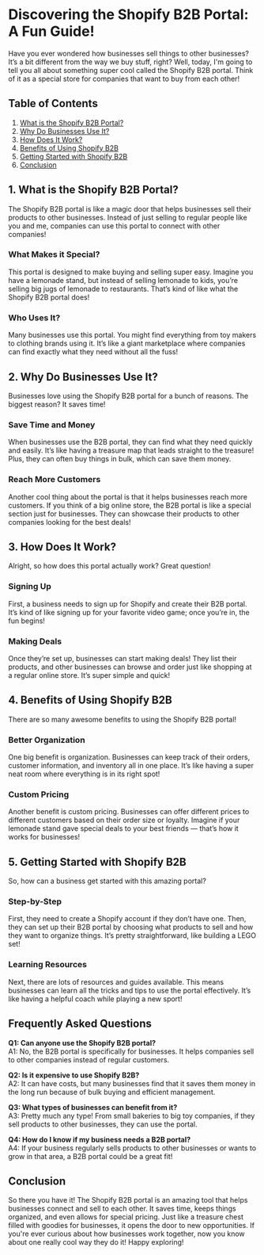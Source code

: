  # Discovering the Shopify B2B Portal: A Fun Guide!

Have you ever wondered how businesses sell things to other businesses? It’s a bit different from the way we buy stuff, right? Well, today, I'm going to tell you all about something super cool called the Shopify B2B portal. Think of it as a special store for companies that want to buy from each other!

## Table of Contents
1. [What is the Shopify B2B Portal?](#1-what-is-the-shopify-b2b-portal)
2. [Why Do Businesses Use It?](#2-why-do-businesses-use-it)
3. [How Does It Work?](#3-how-does-it-work)
4. [Benefits of Using Shopify B2B](#4-benefits-of-using-shopify-b2b)
5. [Getting Started with Shopify B2B](#5-getting-started-with-shopify-b2b)
6. [Conclusion](#conclusion)

## 1. What is the Shopify B2B Portal?
The Shopify B2B portal is like a magic door that helps businesses sell their products to other businesses. Instead of just selling to regular people like you and me, companies can use this portal to connect with other companies! 

### What Makes it Special?
This portal is designed to make buying and selling super easy. Imagine you have a lemonade stand, but instead of selling lemonade to kids, you’re selling big jugs of lemonade to restaurants. That’s kind of like what the Shopify B2B portal does!

### Who Uses It?
Many businesses use this portal. You might find everything from toy makers to clothing brands using it. It’s like a giant marketplace where companies can find exactly what they need without all the fuss!

## 2. Why Do Businesses Use It?
Businesses love using the Shopify B2B portal for a bunch of reasons. The biggest reason? It saves time! 

### Save Time and Money
When businesses use the B2B portal, they can find what they need quickly and easily. It’s like having a treasure map that leads straight to the treasure! Plus, they can often buy things in bulk, which can save them money. 

### Reach More Customers
Another cool thing about the portal is that it helps businesses reach more customers. If you think of a big online store, the B2B portal is like a special section just for businesses. They can showcase their products to other companies looking for the best deals!

## 3. How Does It Work?
Alright, so how does this portal actually work? Great question! 

### Signing Up
First, a business needs to sign up for Shopify and create their B2B portal. It’s kind of like signing up for your favorite video game; once you’re in, the fun begins! 

### Making Deals
Once they’re set up, businesses can start making deals! They list their products, and other businesses can browse and order just like shopping at a regular online store. It’s super simple and quick!

## 4. Benefits of Using Shopify B2B
There are so many awesome benefits to using the Shopify B2B portal!

### Better Organization
One big benefit is organization. Businesses can keep track of their orders, customer information, and inventory all in one place. It’s like having a super neat room where everything is in its right spot! 

### Custom Pricing
Another benefit is custom pricing. Businesses can offer different prices to different customers based on their order size or loyalty. Imagine if your lemonade stand gave special deals to your best friends — that’s how it works for businesses!

## 5. Getting Started with Shopify B2B
So, how can a business get started with this amazing portal?

### Step-by-Step
First, they need to create a Shopify account if they don’t have one. Then, they can set up their B2B portal by choosing what products to sell and how they want to organize things. It’s pretty straightforward, like building a LEGO set!

### Learning Resources
Next, there are lots of resources and guides available. This means businesses can learn all the tricks and tips to use the portal effectively. It’s like having a helpful coach while playing a new sport!

## Frequently Asked Questions

**Q1: Can anyone use the Shopify B2B portal?**  
A1: No, the B2B portal is specifically for businesses. It helps companies sell to other companies instead of regular customers.

**Q2: Is it expensive to use Shopify B2B?**  
A2: It can have costs, but many businesses find that it saves them money in the long run because of bulk buying and efficient management.

**Q3: What types of businesses can benefit from it?**  
A3: Pretty much any type! From small bakeries to big toy companies, if they sell products to other businesses, they can use the portal.

**Q4: How do I know if my business needs a B2B portal?**  
A4: If your business regularly sells products to other businesses or wants to grow in that area, a B2B portal could be a great fit!

## Conclusion
So there you have it! The Shopify B2B portal is an amazing tool that helps businesses connect and sell to each other. It saves time, keeps things organized, and even allows for special pricing. Just like a treasure chest filled with goodies for businesses, it opens the door to new opportunities. If you're ever curious about how businesses work together, now you know about one really cool way they do it! Happy exploring!

